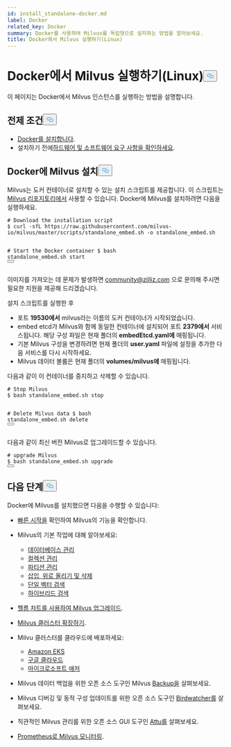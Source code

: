 ```yaml
---
id: install_standalone-docker.md
label: Docker
related_key: Docker
summary: Docker를 사용하여 Milvus를 독립형으로 설치하는 방법을 알아보세요.
title: Docker에서 Milvus 실행하기(Linux)
---
```

<h1 id="Run-Milvus-in-Docker-Linux" class="common-anchor-header">Docker에서 Milvus 실행하기(Linux)<button data-href="#Run-Milvus-in-Docker-Linux" class="anchor-icon" translate="no">
      <svg translate="no"
        aria-hidden="true"
        focusable="false"
        height="20"
        version="1.1"
        viewBox="0 0 16 16"
        width="16"
      >
        <path
          fill="#0092E4"
          fill-rule="evenodd"
          d="M4 9h1v1H4c-1.5 0-3-1.69-3-3.5S2.55 3 4 3h4c1.45 0 3 1.69 3 3.5 0 1.41-.91 2.72-2 3.25V8.59c.58-.45 1-1.27 1-2.09C10 5.22 8.98 4 8 4H4c-.98 0-2 1.22-2 2.5S3 9 4 9zm9-3h-1v1h1c1 0 2 1.22 2 2.5S13.98 12 13 12H9c-.98 0-2-1.22-2-2.5 0-.83.42-1.64 1-2.09V6.25c-1.09.53-2 1.84-2 3.25C6 11.31 7.55 13 9 13h4c1.45 0 3-1.69 3-3.5S14.5 6 13 6z"
        ></path>
      </svg>
    </button></h1><p>이 페이지는 Docker에서 Milvus 인스턴스를 실행하는 방법을 설명합니다.</p>
<h2 id="Prerequisites" class="common-anchor-header">전제 조건<button data-href="#Prerequisites" class="anchor-icon" translate="no">
      <svg translate="no"
        aria-hidden="true"
        focusable="false"
        height="20"
        version="1.1"
        viewBox="0 0 16 16"
        width="16"
      >
        <path
          fill="#0092E4"
          fill-rule="evenodd"
          d="M4 9h1v1H4c-1.5 0-3-1.69-3-3.5S2.55 3 4 3h4c1.45 0 3 1.69 3 3.5 0 1.41-.91 2.72-2 3.25V8.59c.58-.45 1-1.27 1-2.09C10 5.22 8.98 4 8 4H4c-.98 0-2 1.22-2 2.5S3 9 4 9zm9-3h-1v1h1c1 0 2 1.22 2 2.5S13.98 12 13 12H9c-.98 0-2-1.22-2-2.5 0-.83.42-1.64 1-2.09V6.25c-1.09.53-2 1.84-2 3.25C6 11.31 7.55 13 9 13h4c1.45 0 3-1.69 3-3.5S14.5 6 13 6z"
        ></path>
      </svg>
    </button></h2><ul>
<li><a href="https://docs.docker.com/get-docker/">Docker를 설치합니다</a>.</li>
<li>설치하기 전에<a href="/docs/ko/v2.4.x/prerequisite-docker.md">하드웨어 및 소프트웨어 요구 사항을 확인하세요</a>.</li>
</ul>
<h2 id="Install-Milvus-in-Docker" class="common-anchor-header">Docker에 Milvus 설치<button data-href="#Install-Milvus-in-Docker" class="anchor-icon" translate="no">
      <svg translate="no"
        aria-hidden="true"
        focusable="false"
        height="20"
        version="1.1"
        viewBox="0 0 16 16"
        width="16"
      >
        <path
          fill="#0092E4"
          fill-rule="evenodd"
          d="M4 9h1v1H4c-1.5 0-3-1.69-3-3.5S2.55 3 4 3h4c1.45 0 3 1.69 3 3.5 0 1.41-.91 2.72-2 3.25V8.59c.58-.45 1-1.27 1-2.09C10 5.22 8.98 4 8 4H4c-.98 0-2 1.22-2 2.5S3 9 4 9zm9-3h-1v1h1c1 0 2 1.22 2 2.5S13.98 12 13 12H9c-.98 0-2-1.22-2-2.5 0-.83.42-1.64 1-2.09V6.25c-1.09.53-2 1.84-2 3.25C6 11.31 7.55 13 9 13h4c1.45 0 3-1.69 3-3.5S14.5 6 13 6z"
        ></path>
      </svg>
    </button></h2><p>Milvus는 도커 컨테이너로 설치할 수 있는 설치 스크립트를 제공합니다. 이 스크립트는 <a href="https://raw.githubusercontent.com/milvus-io/milvus/master/scripts/standalone_embed.sh">Milvus 리포지토리에서</a> 사용할 수 있습니다. Docker에 Milvus를 설치하려면 다음을 실행하세요.</p>
<pre><code translate="no" class="language-shell"><span class="hljs-comment"># Download the installation script</span>
$ curl -sfL https://raw.githubusercontent.com/milvus-io/milvus/master/scripts/standalone_embed.sh -o standalone_embed.sh

<span class="hljs-comment"># Start the Docker container</span>
$ bash standalone_embed.sh start
<button class="copy-code-btn"></button></code></pre>
<div class="alert note">
<p>이미지를 가져오는 데 문제가 발생하면 <a href="mailto:community@zilliz.com">community@zilliz.com</a> 으로 문의해 주시면 필요한 지원을 제공해 드리겠습니다.</p>
</div>
<p>설치 스크립트를 실행한 후</p>
<ul>
<li>포트 <strong>19530에서</strong> milvus라는 이름의 도커 컨테이너가 시작되었습니다.</li>
<li>embed etcd가 Milvus와 함께 동일한 컨테이너에 설치되어 포트 <strong>2379에서</strong> 서비스됩니다. 해당 구성 파일은 현재 폴더의 <strong>embedEtcd.yaml에</strong> 매핑됩니다.</li>
<li>기본 Milvus 구성을 변경하려면 현재 폴더의 <strong>user.yaml</strong> 파일에 설정을 추가한 다음 서비스를 다시 시작하세요.</li>
<li>Milvus 데이터 볼륨은 현재 폴더의 <strong>volumes/milvus에</strong> 매핑됩니다.</li>
</ul>
<p>다음과 같이 이 컨테이너를 중지하고 삭제할 수 있습니다.</p>
<pre><code translate="no" class="language-shell"><span class="hljs-comment"># Stop Milvus</span>
$ bash standalone_embed.sh stop

<span class="hljs-comment"># Delete Milvus data</span>
$ bash standalone_embed.sh delete
<button class="copy-code-btn"></button></code></pre>
<p>다음과 같이 최신 버전 Milvus로 업그레이드할 수 있습니다.</p>
<pre><code translate="no" class="language-shell"><span class="hljs-comment"># upgrade Milvus</span>
$ bash standalone_embed.sh upgrade
<button class="copy-code-btn"></button></code></pre>
<h2 id="Whats-next" class="common-anchor-header">다음 단계<button data-href="#Whats-next" class="anchor-icon" translate="no">
      <svg translate="no"
        aria-hidden="true"
        focusable="false"
        height="20"
        version="1.1"
        viewBox="0 0 16 16"
        width="16"
      >
        <path
          fill="#0092E4"
          fill-rule="evenodd"
          d="M4 9h1v1H4c-1.5 0-3-1.69-3-3.5S2.55 3 4 3h4c1.45 0 3 1.69 3 3.5 0 1.41-.91 2.72-2 3.25V8.59c.58-.45 1-1.27 1-2.09C10 5.22 8.98 4 8 4H4c-.98 0-2 1.22-2 2.5S3 9 4 9zm9-3h-1v1h1c1 0 2 1.22 2 2.5S13.98 12 13 12H9c-.98 0-2-1.22-2-2.5 0-.83.42-1.64 1-2.09V6.25c-1.09.53-2 1.84-2 3.25C6 11.31 7.55 13 9 13h4c1.45 0 3-1.69 3-3.5S14.5 6 13 6z"
        ></path>
      </svg>
    </button></h2><p>Docker에 Milvus를 설치했으면 다음을 수행할 수 있습니다:</p>
<ul>
<li><p><a href="/docs/ko/v2.4.x/quickstart.md">빠른 시작을</a> 확인하여 Milvus의 기능을 확인합니다.</p></li>
<li><p>Milvus의 기본 작업에 대해 알아보세요:</p>
<ul>
<li><a href="/docs/ko/v2.4.x/manage_databases.md">데이터베이스 관리</a></li>
<li><a href="/docs/ko/v2.4.x/manage-collections.md">컬렉션 관리</a></li>
<li><a href="/docs/ko/v2.4.x/manage-partitions.md">파티션 관리</a></li>
<li><a href="/docs/ko/v2.4.x/insert-update-delete.md">삽입, 위로 올리기 및 삭제</a></li>
<li><a href="/docs/ko/v2.4.x/single-vector-search.md">단일 벡터 검색</a></li>
<li><a href="/docs/ko/v2.4.x/multi-vector-search.md">하이브리드 검색</a></li>
</ul></li>
<li><p><a href="/docs/ko/v2.4.x/upgrade_milvus_cluster-helm.md">헬름 차트를 사용하여 Milvus 업그레이드</a>.</p></li>
<li><p><a href="/docs/ko/v2.4.x/scaleout.md">Milvus 클러스터 확장하기</a>.</p></li>
<li><p>Milvu 클러스터를 클라우드에 배포하세요:</p>
<ul>
<li><a href="/docs/ko/v2.4.x/eks.md">Amazon EKS</a></li>
<li><a href="/docs/ko/v2.4.x/gcp.md">구글 클라우드</a></li>
<li><a href="/docs/ko/v2.4.x/azure.md">마이크로소프트 애저</a></li>
</ul></li>
<li><p>Milvus 데이터 백업을 위한 오픈 소스 도구인 Milvus <a href="/docs/ko/v2.4.x/milvus_backup_overview.md">Backup을</a> 살펴보세요.</p></li>
<li><p>Milvus 디버깅 및 동적 구성 업데이트를 위한 오픈 소스 도구인 <a href="/docs/ko/v2.4.x/birdwatcher_overview.md">Birdwatcher를</a> 살펴보세요.</p></li>
<li><p>직관적인 Milvus 관리를 위한 오픈 소스 GUI 도구인 <a href="https://milvus.io/docs/attu.md">Attu를</a> 살펴보세요.</p></li>
<li><p><a href="/docs/ko/v2.4.x/monitor.md">Prometheus로 Milvus 모니터링</a>.</p></li>
</ul>
